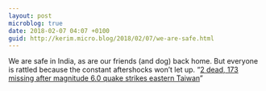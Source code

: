 ```yaml
---
layout: post
microblog: true
date: 2018-02-07 04:07 +0100
guid: http://kerim.micro.blog/2018/02/07/we-are-safe.html
---
```

We are safe in India, as are our friends (and dog) back home. But everyone is rattled because the constant aftershocks won’t let up. “[2 dead, 173 missing after magnitude 6.0 quake strikes eastern Taiwan](https://www.taiwannews.com.tw/en/news/3358340)”
